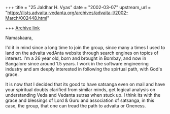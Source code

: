 +++
title = "25 Jaldhar H. Vyas"
date = "2002-03-07"
upstream_url = "https://lists.advaita-vedanta.org/archives/advaita-l/2002-March/002448.html"

+++
[Archive link](https://lists.advaita-vedanta.org/archives/advaita-l/2002-March/002448.html)

Namaskaara,

I'd it in mind since a long time to join the group, since many a times I
used to land on the advaita vedAnta website through search engines on topics
of interest. I'm a 26 year old, born and brought in Bombay, and now in
Bangalore since around 1.5 years. I work in the software engineering
industry and am deeply interested in following the spirtual path, with God's
grace.

It is now that I decided that its good to have satsanga even on mail and
have your spiritual doubts clarified from similar minds, get logical
analysis on understanding Veda and Vedanta sutras when stuck up. I think its
with the grace and blessings of Lord & Guru and association of satsanga, in
this case, the group, that one can tread the path to advaita or Oneness.

